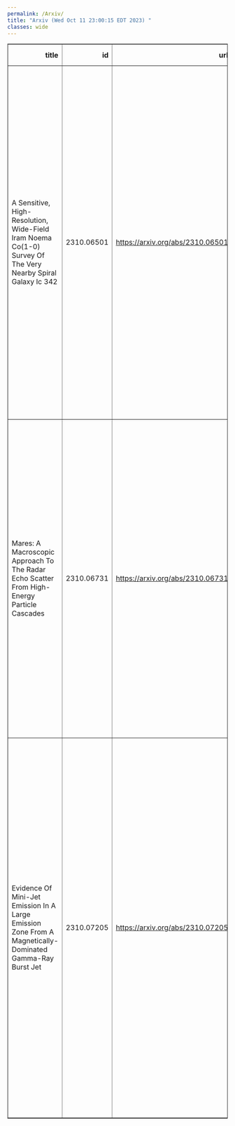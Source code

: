 ```yaml
---
permalink: /Arxiv/
title: "Arxiv (Wed Oct 11 23:00:15 EDT 2023) "
classes: wide
---
```

<table border="1" class="dataframe">
  <thead>
    <tr style="text-align: right;">
      <th>title</th>
      <th>id</th>
      <th>url</th>
      <th>authors</th>
      <th>Local Authors</th>
    </tr>
  </thead>
  <tbody>
    <tr>
      <td>A Sensitive, High-Resolution, Wide-Field Iram Noema Co(1-0) Survey Of   The Very Nearby Spiral Galaxy Ic 342</td>
      <td>2310.06501</td>
      <td><a href="https://arxiv.org/abs/2310.06501" target="_blank">https://arxiv.org/abs/2310.06501</a></td>
      <td>M. Querejeta, J. Pety, A. Schruba, A. K. Leroy, C. N. Herrera, I-D. Chiang, S. E. Meidt, E. Rosolowsky, E. Schinnerer, K. Schuster, J. Sun, K. A. Herrmann, A. T. Barnes, I. Beslic, F. Bigiel, Y. Cao, M. Chevance, C. Eibensteiner, E. Emsellem, C. M. Faesi, A. Hughes, J. Kim, R. S. Klessen, K. Kreckel, J. M. D. Kruijssen, D. Liu, N. Neumayer, H. -A. Pan, T. Saito, K. Sandstrom, Y. -S. Teng, A. Usero, T. G. Williams, A. Zakardjian</td>
      <td>Adam Leroy</td>
    </tr>
    <tr>
      <td>Mares: A Macroscopic Approach To The Radar Echo Scatter From High-Energy   Particle Cascades</td>
      <td>2310.06731</td>
      <td><a href="https://arxiv.org/abs/2310.06731" target="_blank">https://arxiv.org/abs/2310.06731</a></td>
      <td>E. Huesca Santiago, K. D. De Vries, P. Allison, J. Beatty, D. Besson, A. Connolly, A. Cummings, C. Deaconu, S. De Kockere, D. Frikken, C. Hast, C. -Y. Kuo, A. Kyriacou, U. A. Latif, I. Loudon, V. Lukic, C. Mclennan, K. Mulrey, J. Nam, K. Nivedita, A. Nozdrina, E. Oberla, S. Prohira, J. P. Ralston, M. F. H. Seikh, R. S. Stanley, J. Stoffels, S. Toscano, D. Van Den Broeck, N. Van Eijndhoven, S. Wissel</td>
      <td>Amy Connolly, Dylan Frikken, Jim Beatty, Patrick Allison</td>
    </tr>
    <tr>
      <td>Evidence Of Mini-Jet Emission In A Large Emission Zone From A   Magnetically-Dominated Gamma-Ray Burst Jet</td>
      <td>2310.07205</td>
      <td><a href="https://arxiv.org/abs/2310.07205" target="_blank">https://arxiv.org/abs/2310.07205</a></td>
      <td>S. -X. Yi, C. -W. Wang, B. Zhang, S. -L. Xiong, S. -N. Zhang, W. -J. Tan, J. -C. Liu, W. -C. Xue, Y. -Q. Zhang, C. Zheng, R. Moradi, Y. Wang, P. Zhang, Z. -H. An, C. Cai, P. -Y. Feng, K. Gong, D. -Y. Guo, Y. Huang, B. Li, X. -B. Li, X. -Q. Li, X. -J. Liu, Y. -Q. Liu, X. Ma, W. -X. Peng, R. Qiao, L. -M. Song, J. Wang, P. Wang, Y. Wang, X. -Y. Wen, S. Xiao, Y. -B. Xu, S. Yang, Q. -B. Yi, D. -L. Zhang, F. Zhang, H. -M. Zhang, J. -P. Zhang, Z. Zhang, X. -Y. Zhao, Y. Zhao, S. -J. Zheng</td>
      <td>Ji Wang</td>
    </tr>
  </tbody>
</table>